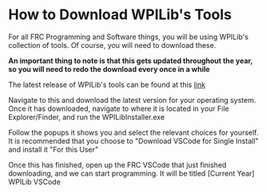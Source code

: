 # How to Download WPILib's Tools

For all FRC Programming and Software things, you will be using WPILib's collection of tools. Of course, you will need to download these.<br>

<b>An important thing to note is that this gets updated throughout the year, so you will need to redo the download every once in a while</b><br>

The latest release of WPILib's tools can be found at this [link](https://github.com/wpilibsuite/allwpilib/releases)<br>

Navigate to this and download the latest version for your operating system. Once it has downloaded, navigate to where it is located in your File Explorer/Finder, and run the WPILibInstaller.exe
<br>

Follow the popups it shows you and select the relevant choices for yourself. It is recommended that you choose to "Download VSCode for Single Install" and install it "For this User"
<br>

Once this has finished, open up the FRC VSCode that just finished downloading, and we can start programming. It will be titled [Current Year] WPILib VSCode
